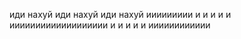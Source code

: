 иди нахуй
иди нахуй
иди нахуй
иииииииии         и
        и         и
        и         и
иииииииииииииииииии
и       и 
и       и
и       ииииииииииии
